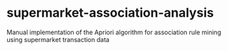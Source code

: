 # supermarket-association-analysis
Manual implementation of the Apriori algorithm for association rule mining using supermarket transaction data
